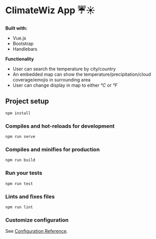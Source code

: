 # ClimateWiz App :umbrella::sunny:

**Built with:**
 * Vue.js
 * Bootstrap
 * Handlebars
 
 
**Functionality**
  * User can search the temperature by city/country
  * An embedded map can show the temperature/precipitation/cloud coverage/emojis in surrounding area  
  * User can change display in map to either *°C* or *°F*



## Project setup
```
npm install
```

### Compiles and hot-reloads for development
```
npm run serve
```

### Compiles and minifies for production
```
npm run build
```

### Run your tests
```
npm run test
```

### Lints and fixes files
```
npm run lint
```

### Customize configuration
See [Configuration Reference](https://cli.vuejs.org/config/).
